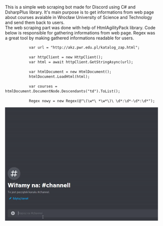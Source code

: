 This is a simple web scraping bot made for Discord using C# and DsharpPlus library. It's main purpose is to get informations from web page about courses avaiable in Wrocław University of Science and Technology and send them back to users.<br/>
The web scraping part was done with help of HtmlAgilityPack library. Code below is responsible for gathering informations from web page. Regex was a great tool by making gathered informations readable for users.

```
           var url = "http://akz.pwr.edu.pl/katalog_zap.html";

           var httpClient = new HttpClient();
           var html = await httpClient.GetStringAsync(url);

           var htmlDocument = new HtmlDocument();
           htmlDocument.LoadHtml(html);

           var courses = htmlDocument.DocumentNode.Descendants("td").ToList();
                
           Regex nowy = new Regex(@"\(\w*\ *\w*\)\ \d*:\d*-\d*:\d*");
```

![how its working](dc.gif)

